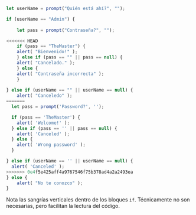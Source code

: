 

```js run demo
let userName = prompt("Quién está ahí?", "");

if (userName == "Admin") {
    
    let pass = prompt("Contraseña?", "");

<<<<<<< HEAD
    if (pass == "TheMaster") {
	alert( "Bienvenido!" );
    } else if (pass == "" || pass == null) {
	alert( "Cancelado." );
    } else {
	alert( "Contraseña incorrecta" );
    }
	
} else if (userName == "" || userName == null) {
    alert( "Canceledo" );
=======
  let pass = prompt('Password?', '');

  if (pass == 'TheMaster') {
    alert( 'Welcome!' );
  } else if (pass == '' || pass == null) {
    alert( 'Canceled' );
  } else {
    alert( 'Wrong password' );
  }

} else if (userName == '' || userName == null) {
  alert( 'Canceled' );
>>>>>>> 0e4f5e425aff4a9767546f75b378ad4a2a2493ea
} else {
    alert( "No te conozco" );
}
```

Nota las sangrías verticales dentro de los bloques `if`. Técnicamente no son necesarias, pero facilitan la lectura del código.
